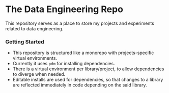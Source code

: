 # The Data Engineering Repo
This repository serves as a place to store my projects and experiments related to data engineering.


### Getting Started
- This repository is structured like a monorepo with projects-specific virtual environments.
- Currently it uses `pdm` for installing dependencies. 
- There is a virtual environment per library/project, to allow dependencies to diverge when needed. 
- Editable installs are used for dependencies, so that changes to a library are reflected immediately in code depending on the said library.



